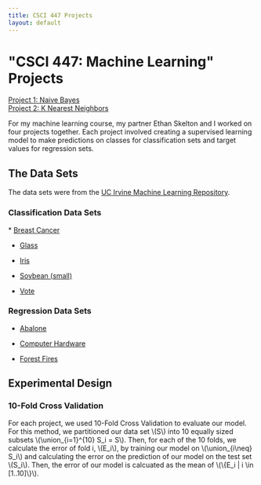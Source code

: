 ```yaml
---
title: CSCI 447 Projects
layout: default
---
```


<h1>"CSCI 447: Machine Learning" Projects</h1>

[Project 1: Naive Bayes](/naive_bayes.md)\
[Project 2: K Nearest Neighbors](/k_nearest_neighbors.md)

For my machine learning course, my partner Ethan Skelton and I worked on four projects together. Each project involved creating a supervised learning model to make predictions on classes for classification sets and target values for regression sets. 

<h2>The Data Sets</h2>
The data sets were from the <a href = "https://archive.ics.uci.edu/datasets">UC Irvine Machine Learning Repository</a>.
<h3>Classification Data Sets</h3>
* <a href = "https://archive.ics.uci.edu/dataset/15/breast+cancer+wisconsin+original">Breast Cancer</a>

* <a href = "https://archive.ics.uci.edu/dataset/42/glass+identification">Glass</a>

* <a href = "https://archive.ics.uci.edu/dataset/53/iris">Iris</a>

* <a href = "https://archive.ics.uci.edu/dataset/91/soybean+small">Soybean (small)</a>

* <a href = "https://archive.ics.uci.edu/dataset/105/congressional+voting+records">Vote</a>

<h3>Regression Data Sets</h3>

* <a href = "https://archive.ics.uci.edu/dataset/1/abalone">Abalone</a>

* <a href = "https://archive.ics.uci.edu/dataset/29/computer+hardware">Computer Hardware</a>

* <a href = "https://archive.ics.uci.edu/dataset/162/forest+fires">Forest Fires</a>

<h2>Experimental Design</h2>
<h3>10-Fold Cross Validation</h3>
<p>
For each project, we used 10-Fold Cross Validation to evaluate our model. For this method, we partitioned our data set \(S\) into 10 equally sized subsets \(\union_{i=1}^{10} S_i = S\). Then, for each of the 10 folds, we calculate the error of fold i, \(E_i\), by training our model on \(\union_{i\neq} S_i\) and calculating the error on the prediction of our model on the test set \(S_i\). Then, the error of our model is calcuated as the mean of \(\{E_i | i \in [1..10]\}\).
</p>



